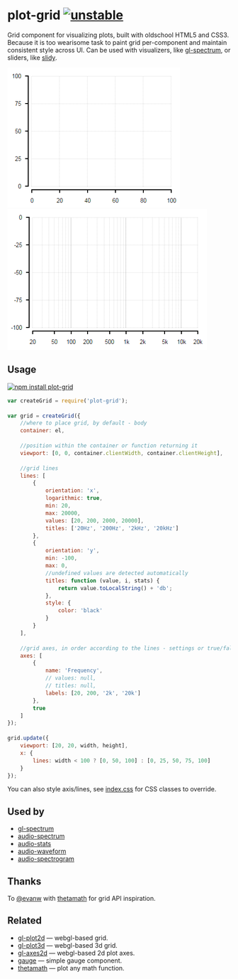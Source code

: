 # plot-grid [![unstable](http://badges.github.io/stability-badges/dist/unstable.svg)](http://github.com/badges/stability-badges)

Grid component for visualizing plots, built with oldschool HTML5 and CSS3. Because it is too wearisome task to paint grid per-component and maintain consistent style across UI. Can be used with visualizers, like [gl-spectrum](https://github.com/dfcreative/gl-spectrum), or sliders, like [slidy](https://github.com/dfcreative/slidy).

[![linear grid](https://raw.githubusercontent.com/dfcreative/plot-grid/gh-pages/images/linear.png "Linear grid")](http://dfcreative.github.io/plot-grid/) [![logarithmic grid](https://raw.githubusercontent.com/dfcreative/plot-grid/gh-pages/images/log.png "Logarithmic grid")](http://dfcreative.github.io/plot-grid/log.html)

## Usage

[![npm install plot-grid](https://nodei.co/npm/plot-grid.png?mini=true)](https://npmjs.org/package/plot-grid/)

```js
var createGrid = require('plot-grid');

var grid = createGrid({
	//where to place grid, by default - body
	container: el,

	//position within the container or function returning it
	viewport: [0, 0, container.clientWidth, container.clientHeight],

	//grid lines
	lines: [
		{
			orientation: 'x',
			logarithmic: true,
			min: 20,
			max: 20000,
			values: [20, 200, 2000, 20000],
			titles: ['20Hz', '200Hz', '2kHz', '20kHz']
		},
		{
			orientation: 'y',
			min: -100,
			max: 0,
			//undefined values are detected automatically
			titles: function (value, i, stats) {
				return value.toLocalString() + 'db';
			},
			style: {
				color: 'black'
			}
		}
	],

	//grid axes, in order according to the lines - settings or true/false
	axes: [
		{
			name: 'Frequency',
			// values: null,
			// titles: null,
			labels: [20, 200, '2k', '20k']
		},
		true
	]
});

grid.update({
	viewport: [20, 20, width, height],
	x: {
		lines: width < 100 ? [0, 50, 100] : [0, 25, 50, 75, 100]
	}
});
```

You can also style axis/lines, see [index.css](./index.css) for CSS classes to override.


## Used by

* [gl-spectrum](https://github.com/dfcreative/gl-spectrum)
* [audio-spectrum](https://github.com/audio-lab/audio-spectrum)
* [audio-stats](https://github.com/audio-lab/audio-stats)
* [audio-waveform](https://github.com/audio-lab/audio-waveform)
* [audio-spectrogram](https://github.com/audio-lab/audio-spectrogram)

## Thanks

To [@evanw](https://github.com/evanw) with [thetamath](http://thetamath.com/app/y=x%5E(3)-x) for grid API inspiration.

## Related

* [gl-plot2d](https://www.npmjs.com/package/gl-plot2d) — webgl-based grid.
* [gl-plot3d](https://www.npmjs.com/package/gl-plot3d) — webgl-based 3d grid.
* [gl-axes2d](https://www.npmjs.com/package/gl-axes2d) — webgl-based 2d plot axes.
* [gauge](https://www.npmjs.com/package/component-gauge) — simple gauge component.
* [thetamath](http://thetamath.com/app/) — plot any math function.